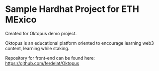 # Sample Hardhat Project for ETH MExico

Created for Oktopus demo project.

Oktopus is an educational platform oriented to encourage learning web3 content, learning while staking.

Repository for front-end can be found here:
https://github.com/ferdelat/Oktopus 

